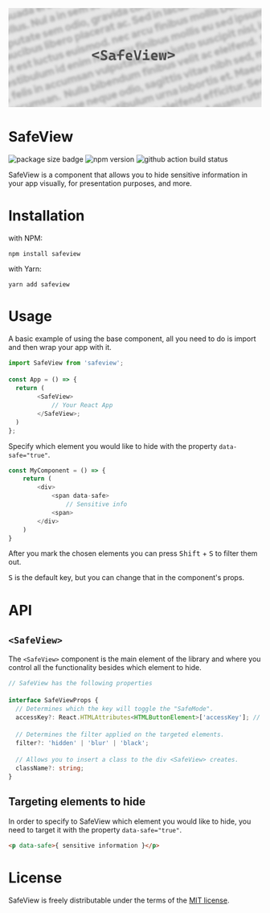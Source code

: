 ![SafeView Header](https://github.com/ItayLisaey/safeview/blob/main/media/saveview-repo-cover.png?raw=true)

# SafeView

![package size badge](https://img.shields.io/bundlephobia/min/safeview) ![npm version](https://img.shields.io/npm/v/safeview)
![github action build status](https://img.shields.io/github/workflow/status/itaylisaey/safeview/publish-package)

SafeView is a component that allows you to hide sensitive information in your app visually, for presentation purposes, and more.

# Installation

with NPM:

```
npm install safeview
```

with Yarn:

```
yarn add safeview
```

# Usage

A basic example of using the base component, all you need to do is import and then wrap your app with it.

```js
import SafeView from 'safeview';

const App = () => {
  return (
        <SafeView>
            // Your React App
        </SafeView>;
  )
};
```

Specify which element you would like to hide with the property `data-safe="true"`.

```js
const MyComponent = () => {
    return (
        <div>
            <span data-safe>
                // Sensitive info
            <span>
        </div>
    )
}
```

After you mark the chosen elements you can press <kbd>Shift</kbd> + <kbd>S</kbd> to filter them out.

<kbd>S</kbd> is the default key, but you can change that in the component's props.

# API

## `<SafeView>`

The `<SafeView>` component is the main element of the library and where you control all the functionality besides which element to hide.

```ts
// SafeView has the following properties

interface SafeViewProps {
  // Determines which the key will toggle the "SafeMode".
  accessKey?: React.HTMLAttributes<HTMLButtonElement>['accessKey']; // string

  // Determines the filter applied on the targeted elements.
  filter?: 'hidden' | 'blur' | 'black';

  // Allows you to insert a class to the div <SafeView> creates.
  className?: string;
}
```

## Targeting elements to hide

In order to specify to SafeView which element you would like to hide, you need to target it with the property `data-safe="true"`.

```html
<p data-safe>{ sensitive information }</p>
```

# License

SafeView is freely distributable under the terms of the [MIT license](https://github.com/ItayLisaey/safeview/blob/main/LICENSE).
